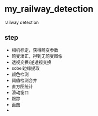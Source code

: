 # my_railway_detection
railway detection

## step
- 相机标定，获得畸变参数
- 畸变矫正，得到无畸变图像
- 透视变换\逆透视变换
- sobel边缘提取
- 颜色检测
- 阈值检测合并
- 直方图统计
- 滑动窗口
- 跟踪
- 画图
- 
